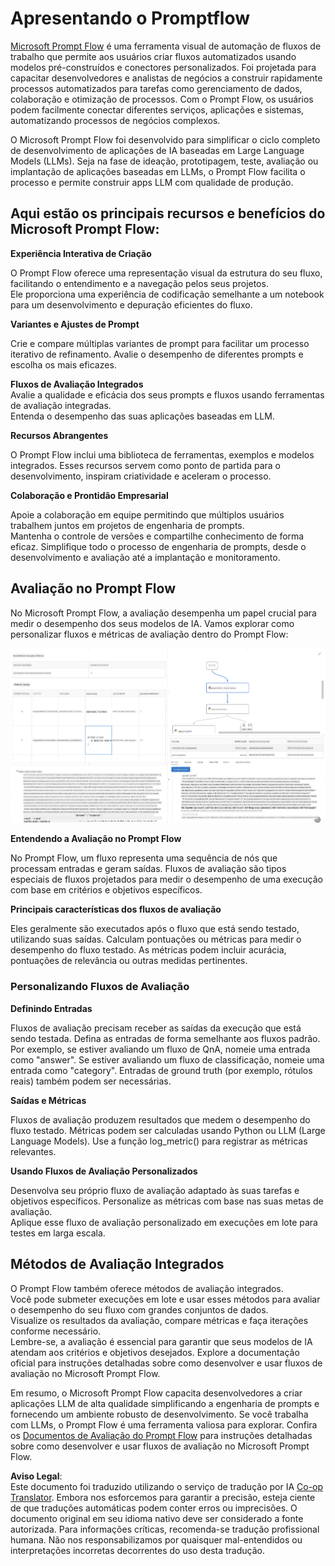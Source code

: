 <!--
CO_OP_TRANSLATOR_METADATA:
{
  "original_hash": "3cbe7629d254f1043193b7fe22524d55",
  "translation_date": "2025-07-16T22:39:31+00:00",
  "source_file": "md/01.Introduction/05/Promptflow.md",
  "language_code": "br"
}
-->
# **Apresentando o Promptflow**

[Microsoft Prompt Flow](https://microsoft.github.io/promptflow/index.html?WT.mc_id=aiml-138114-kinfeylo) é uma ferramenta visual de automação de fluxos de trabalho que permite aos usuários criar fluxos automatizados usando modelos pré-construídos e conectores personalizados. Foi projetada para capacitar desenvolvedores e analistas de negócios a construir rapidamente processos automatizados para tarefas como gerenciamento de dados, colaboração e otimização de processos. Com o Prompt Flow, os usuários podem facilmente conectar diferentes serviços, aplicações e sistemas, automatizando processos de negócios complexos.

O Microsoft Prompt Flow foi desenvolvido para simplificar o ciclo completo de desenvolvimento de aplicações de IA baseadas em Large Language Models (LLMs). Seja na fase de ideação, prototipagem, teste, avaliação ou implantação de aplicações baseadas em LLMs, o Prompt Flow facilita o processo e permite construir apps LLM com qualidade de produção.

## Aqui estão os principais recursos e benefícios do Microsoft Prompt Flow:

**Experiência Interativa de Criação**

O Prompt Flow oferece uma representação visual da estrutura do seu fluxo, facilitando o entendimento e a navegação pelos seus projetos.  
Ele proporciona uma experiência de codificação semelhante a um notebook para um desenvolvimento e depuração eficientes do fluxo.

**Variantes e Ajustes de Prompt**

Crie e compare múltiplas variantes de prompt para facilitar um processo iterativo de refinamento. Avalie o desempenho de diferentes prompts e escolha os mais eficazes.

**Fluxos de Avaliação Integrados**  
Avalie a qualidade e eficácia dos seus prompts e fluxos usando ferramentas de avaliação integradas.  
Entenda o desempenho das suas aplicações baseadas em LLM.

**Recursos Abrangentes**

O Prompt Flow inclui uma biblioteca de ferramentas, exemplos e modelos integrados. Esses recursos servem como ponto de partida para o desenvolvimento, inspiram criatividade e aceleram o processo.

**Colaboração e Prontidão Empresarial**

Apoie a colaboração em equipe permitindo que múltiplos usuários trabalhem juntos em projetos de engenharia de prompts.  
Mantenha o controle de versões e compartilhe conhecimento de forma eficaz. Simplifique todo o processo de engenharia de prompts, desde o desenvolvimento e avaliação até a implantação e monitoramento.

## Avaliação no Prompt Flow

No Microsoft Prompt Flow, a avaliação desempenha um papel crucial para medir o desempenho dos seus modelos de IA. Vamos explorar como personalizar fluxos e métricas de avaliação dentro do Prompt Flow:

![PFVizualise](../../../../../translated_images/pfvisualize.c1d9ca75baa2a2221667124fa82ba2307f74a34620b9c1eff2cfc1fa2972909b.br.png)

**Entendendo a Avaliação no Prompt Flow**

No Prompt Flow, um fluxo representa uma sequência de nós que processam entradas e geram saídas. Fluxos de avaliação são tipos especiais de fluxos projetados para medir o desempenho de uma execução com base em critérios e objetivos específicos.

**Principais características dos fluxos de avaliação**

Eles geralmente são executados após o fluxo que está sendo testado, utilizando suas saídas. Calculam pontuações ou métricas para medir o desempenho do fluxo testado. As métricas podem incluir acurácia, pontuações de relevância ou outras medidas pertinentes.

### Personalizando Fluxos de Avaliação

**Definindo Entradas**

Fluxos de avaliação precisam receber as saídas da execução que está sendo testada. Defina as entradas de forma semelhante aos fluxos padrão.  
Por exemplo, se estiver avaliando um fluxo de QnA, nomeie uma entrada como "answer". Se estiver avaliando um fluxo de classificação, nomeie uma entrada como "category". Entradas de ground truth (por exemplo, rótulos reais) também podem ser necessárias.

**Saídas e Métricas**

Fluxos de avaliação produzem resultados que medem o desempenho do fluxo testado. Métricas podem ser calculadas usando Python ou LLM (Large Language Models). Use a função log_metric() para registrar as métricas relevantes.

**Usando Fluxos de Avaliação Personalizados**

Desenvolva seu próprio fluxo de avaliação adaptado às suas tarefas e objetivos específicos. Personalize as métricas com base nas suas metas de avaliação.  
Aplique esse fluxo de avaliação personalizado em execuções em lote para testes em larga escala.

## Métodos de Avaliação Integrados

O Prompt Flow também oferece métodos de avaliação integrados.  
Você pode submeter execuções em lote e usar esses métodos para avaliar o desempenho do seu fluxo com grandes conjuntos de dados.  
Visualize os resultados da avaliação, compare métricas e faça iterações conforme necessário.  
Lembre-se, a avaliação é essencial para garantir que seus modelos de IA atendam aos critérios e objetivos desejados. Explore a documentação oficial para instruções detalhadas sobre como desenvolver e usar fluxos de avaliação no Microsoft Prompt Flow.

Em resumo, o Microsoft Prompt Flow capacita desenvolvedores a criar aplicações LLM de alta qualidade simplificando a engenharia de prompts e fornecendo um ambiente robusto de desenvolvimento. Se você trabalha com LLMs, o Prompt Flow é uma ferramenta valiosa para explorar. Confira os [Documentos de Avaliação do Prompt Flow](https://learn.microsoft.com/azure/machine-learning/prompt-flow/how-to-develop-an-evaluation-flow?view=azureml-api-2?WT.mc_id=aiml-138114-kinfeylo) para instruções detalhadas sobre como desenvolver e usar fluxos de avaliação no Microsoft Prompt Flow.

**Aviso Legal**:  
Este documento foi traduzido utilizando o serviço de tradução por IA [Co-op Translator](https://github.com/Azure/co-op-translator). Embora nos esforcemos para garantir a precisão, esteja ciente de que traduções automáticas podem conter erros ou imprecisões. O documento original em seu idioma nativo deve ser considerado a fonte autorizada. Para informações críticas, recomenda-se tradução profissional humana. Não nos responsabilizamos por quaisquer mal-entendidos ou interpretações incorretas decorrentes do uso desta tradução.